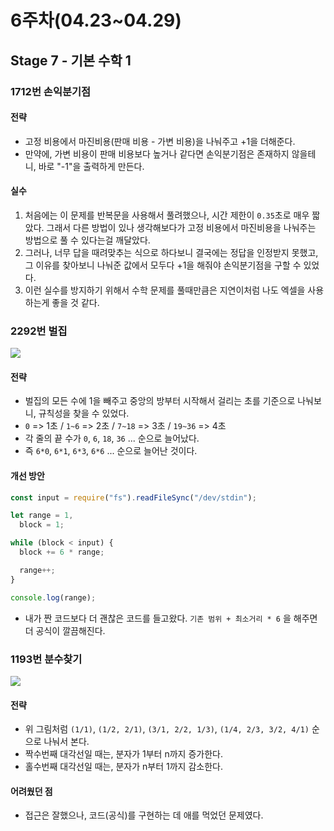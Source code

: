 # 6주차(04.23~04.29)

## Stage 7 - 기본 수학 1

### 1712번 손익분기점

#### 전략

- 고정 비용에서 마진비용(판매 비용 - 가변 비용)을 나눠주고 +1을 더해준다.
- 만약에, 가변 비용이 판매 비용보다 높거나 같다면 손익분기점은 존재하지 않을테니, 바로 "-1"을 출력하게 만든다.

#### 실수

1. 처음에는 이 문제를 반복문을 사용해서 풀려했으나, 시간 제한이 `0.35`초로 매우 짧았다. 그래서 다른 방법이 있나 생각해보다가 고정 비용에서 마진비용을 나눠주는 방법으로 풀 수 있다는걸 깨달았다.
2. 그러나, 너무 답을 때려맞추는 식으로 하다보니 결국에는 정답을 인정받지 못했고, 그 이유를 찾아보니 나눠준 값에서 모두다 +1을 해줘야 손익분기점을 구할 수 있었다.
3. 이런 실수를 방지하기 위해서 수학 문제를 풀때만큼은 지연이처럼 나도 엑셀을 사용하는게 좋을 것 같다.

### 2292번 벌집

![](<https://www.acmicpc.net/JudgeOnline/upload/201009/3(2).png>)

#### 전략

- 벌집의 모든 수에 1을 빼주고 중앙의 방부터 시작해서 걸리는 초를 기준으로 나눠보니, 규칙성을 찾을 수 있었다.
- `0` => 1초 / `1~6` => 2초 / `7~18` => 3초 / `19~36` => 4초
- 각 줄의 끝 수가 `0`, `6`, `18`, `36` ... 순으로 늘어났다.
- 즉 `6*0`, `6*1`, `6*3`, `6*6` ... 순으로 늘어난 것이다.

#### 개선 방안

```js
const input = require("fs").readFileSync("/dev/stdin");

let range = 1,
  block = 1;

while (block < input) {
  block += 6 * range;

  range++;
}

console.log(range);
```

- 내가 짠 코드보다 더 괜찮은 코드를 들고왔다. `기존 범위 + 최소거리 * 6` 을 해주면 더 공식이 깔끔해진다.

### 1193번 분수찾기

![](https://img1.daumcdn.net/thumb/R1280x0/?scode=mtistory2&fname=https%3A%2F%2Fblog.kakaocdn.net%2Fdn%2FbwbPco%2FbtqMvgjzDn7%2FQS0FyAKVK49GcTR6VJ4ck1%2Fimg.png)

#### 전략

- 위 그림처럼 `(1/1)`, `(1/2, 2/1)`, `(3/1, 2/2, 1/3)`, `(1/4, 2/3, 3/2, 4/1)` 순으로 나눠서 본다.
- 짝수번째 대각선일 때는, 분자가 1부터 n까지 증가한다.
- 홀수번째 대각선일 때는, 분자가 n부터 1까지 감소한다.

#### 어려웠던 점

- 접근은 잘했으나, 코드(공식)를 구현하는 데 애를 먹었던 문제였다.
